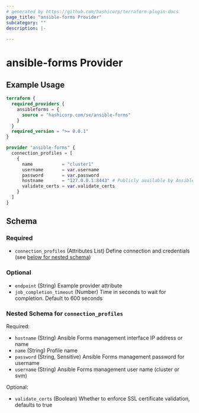 ```yaml
---
# generated by https://github.com/hashicorp/terraform-plugin-docs
page_title: "ansible-forms Provider"
subcategory: ""
description: |-
  
---
```


# ansible-forms Provider



## Example Usage

```terraform
terraform {
  required_providers {
    ansibleforms = {
      source = "hashicorp.com/se/ansible-forms"
    }
  }
  required_version = ">= 0.0.1"
}

provider "ansible-forms" {
  connection_profiles = [
    {
      name           = "cluster1"
      username       = var.username
      password       = var.password
      hostname       = "127.0.0.1:8443" # Publicly available by Ansible Forms
      validate_certs = var.validate_certs
    }
  ]
}
```

<!-- schema generated by tfplugindocs -->
## Schema

### Required

- `connection_profiles` (Attributes List) Define connection and credentials (see [below for nested schema](#nestedatt--connection_profiles))

### Optional

- `endpoint` (String) Example provider attribute
- `job_completion_timeout` (Number) Time in seconds to wait for completion. Default to 600 seconds

<a id="nestedatt--connection_profiles"></a>
### Nested Schema for `connection_profiles`

Required:

- `hostname` (String) Ansible Forms management interface IP address or name
- `name` (String) Profile name
- `password` (String, Sensitive) Ansible Forms management password for username
- `username` (String) Ansible Forms management user name (cluster or svm)

Optional:

- `validate_certs` (Boolean) Whether to enforce SSL certificate validation, defaults to true
